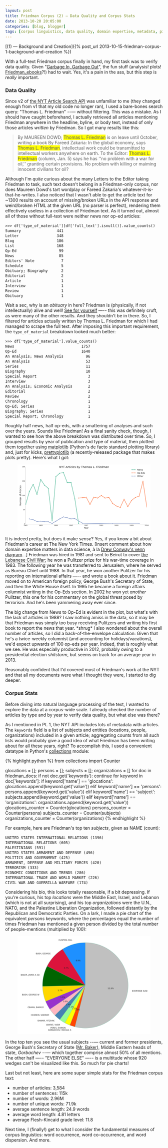 ```yaml
---
layout: post
title: Friedman Corpus (2) — Data Quality and Corpus Stats
date: 2013-10-20 20:05:00
categories: [blog, blogger]
tags: [corpus linguistics, data quality, domain expertise, metadata, pie chart, Thomas Friedman]
---
```


[(1) — Background and Creation]({% post_url 2013-10-15-friedman-corpus-1-background-and-creation %})

With a full-text Friedman corpus finally in hand, my first task was to verify data quality. Given "[Garbage In, Garbage Out](http://en.wikipedia.org/wiki/Garbage_in,_garbage_out)", the fun stuff (analysis! plots! [Friedman_ebooks](https://twitter.com/Horse_ebooks)?!) had to wait. Yes, it's a pain in the ass, but this step is _really_ important.

### Data Quality

Since v2 of [the NYT Article Search API](http://developer.nytimes.com/docs/read/article_search_api_v2) was unfamiliar to me (they changed enough from v1 that my old code no longer ran), I used a bare-bones search query: "Thomas L. Friedman" --— without filtering. This was a mistake. As I should have caught beforehand, I actually retrieved all articles mentioning Friedman anywhere in the headline, byline, or body text, instead of only those articles _written_ by Friedman. So I got many results like this:

> By MAUREEN DOWD; <span style="background-color: #FFFF00">Thomas L. Friedman</span> is on leave until October, writing a book
> By Fareed Zakaria: In the global economy, says <span style="background-color: #FFFF00">Thomas L. Friedman</span>, intellectual work could be transmitted to intellectual workers anywhere on earth. 
> To the Editor:    <span style="background-color: #FFFF00">Thomas L. Friedman</span> (column, Jan. 5) says he has ''no problem with a war for oil,'' granting certain provisions.    No problem with killing or maiming innocent civilians for oil?

Although I'm _quite_ curious about the many Letters to the Editor taking Friedman to task, such text doesn't belong in a Friedman-only corpus, nor does Maureen Dowd's tart wordplay or Fareed Zakaria's whatever-it-is-that-he-writes. I also noticed that I wasn't able to get the article text for ~1300 results on account of missing/broken URLs in the API response and weird/broken HTML at the given URL (no parser is perfect), rendering them effectively useless in a collection of Friedman text. As it turned out, almost all of those without full-text were neither news nor op-ed articles:

```
>>> df['type_of_material'][df['full_text'].isnull()].value_counts()
Summary                441
Letter                 348
Blog                   186
List                   168
Op-Ed                   99
News                    85
Editors' Note            7
Schedule                 5
Obituary; Biography      2
Editorial                2
Article                  1
Interview                1
Review                   1
Obituary                 1
```

Wait a sec, why is an _obituary_ in here? Friedman is (physically, if not intellectually) alive and well! [See for yourself](http://query.nytimes.com/mem/archive/pdf?res=980DE4DB1538EE3ABC4952DFB3668383629EDE) —-- this was definitely cruft, as were many of the other results. And they shouldn't be in there. So, I filtered for articles actually written by Thomas L. Friedman for which I had managed to scrape the full text. After imposing this important requirement, the `type_of_material` breakdown looked much better:

```
>>> df['type_of_material'].value_counts()
News                              1757
Op-Ed                             1640
An Analysis; News Analysis          96
An Analysis                         53
Series                              11
Biography                           10
Special Report                       3
Interview                            3
An Analysis; Economic Analysis       2
Editorial                            2
Review                               2
Chronology                           1
Op-Ed; Series                        1
Biography; Series                    1
Special Report; Chronology           1
```

Roughly half news, half op-eds, with a smattering of analyses and such over the years. Sounds like Friedman! As a final sanity check, though, I wanted to see how the above breakdown was distributed over time. So, I grouped results by year of publication and type of material, then plotted them together using [matplotlib](http://matplotlib.org/) (Python's de facto standard plotting library) and, just for kicks, [prettyplotlib](http://olgabot.github.io/prettyplotlib/) (a recently-released package that makes plots pretty). Here's what I got:

<figure>
  <img class="fullw" src="/assets/images/2013-10-20-article-counts-by-type-over-time.png" alt="2013-10-20-article-counts-by-type-over-time.png">
</figure>

It is indeed pretty, but does it make _sense_? Yes, if you know a bit about Friedman's career at The New York Times. [Insert comment about how domain expertise matters in data science, à la [Drew Conway's venn diagram](http://drewconway.com/zia/2013/3/26/the-data-science-venn-diagram)...] Friedman was hired in 1981 and sent to Beirut to cover [the Lebanese Civil War](http://en.wikipedia.org/wiki/Lebanese_Civil_War); he won a Pulitzer prize for his war-time coverage in 1983. The following year he was transferred to Jerusalem, where he served as Bureau Chief until 1988. In that year, he won another Pulitzer for his reporting on international affairs —-- and wrote a book about it. Friedman moved on to American foreign policy, George Bush's Secretary of State, and then the White House itself. In 1995 he became a foreign affairs columnist writing in the Op-Eds section. In 2002 he won yet _another_ Pulitzer, this one for his commentary on the global threat posed by terrorism. And he's been yammering away ever since.

The big change from News to Op-Ed is evident in the plot, but what's with the lack of articles in 1988? I saw nothing amiss in the data, so it may be that Friedman was simply too busy receiving Pulitzers and writing his first book to report the news that year. \*shrug\* I also wondered about the overall number of articles, so I did a back-of-the-envelope calculation: Given that he's a twice-weekly columnist (and accounting for holidays/vacations), we'd expect upwards of 100 op-eds per year. Indeed, that is roughly what we see. He was especially productive in 2012, probably owing to a presidential election _shitstorm_, but seems on track for an average year in 2013.

Reasonably confident that I'd covered most of Friedman's work at the NYT and that all my documents were what I thought they were, I started to dig deeper.

### Corpus Stats

Before diving into natural language processing of the text, I wanted to explore the data at a corpus-wide scale. I already checked the number of articles by type and by year to verify data quality, but what else was there?

As I mentioned in Pt. 1, the NYT API includes lots of metadata with articles. The `keywords` field is a list of subjects and entities (locations, people, organizations) included in a given article; aggregating counts from all such lists would probably give a good idea of what Friedman has been writing about for all these years, right? To accomplish this, I used a convenient datatype in Python's [collections](http://docs.python.org/2/library/collections.html) module:

{% highlight python %}
from collections import Counter
 
glocations = []; persons = []; subjects = []; organizations = []
for doc in friedman_docs:
    if not doc.get('keywords'):
        continue
    for keyword in doc['keywords']:
        if keyword['name'] == 'glocations':
            glocations.append(keyword.get('value'))
        elif keyword['name'] == 'persons':
            persons.append(keyword.get('value'))
        elif keyword['name'] == 'subject':
            subjects.append(keyword.get('value'))
        elif keyword['name'] == 'organizations':
            organizations.append(keyword.get('value'))
glocations_counter = Counter(glocations)
persons_counter = Counter(persons)
subjects_counter = Counter(subjects)
organizations_counter = Counter(organizations)
{% endhighlight %}

For example, here are Friedman's top ten _subjects_, given as NAME (count):

```
UNITED STATES INTERNATIONAL RELATIONS (1396)
INTERNATIONAL RELATIONS (605)
PALESTINIANS (591)
UNITED STATES ARMAMENT AND DEFENSE (496)
POLITICS AND GOVERNMENT (425)
ARMAMENT, DEFENSE AND MILITARY FORCES (420)
TERRORISM (333)
ECONOMIC CONDITIONS AND TRENDS (286)
INTERNATIONAL TRADE AND WORLD MARKET (226)
CIVIL WAR AND GUERRILLA WARFARE (174)
```

Considering his bio, this looks totally reasonable, if a bit depressing. If you're curious, his top _locations_ were the Middle East, Israel, and Lebanon (which is not at all surprising), and his top _organizations_ were the U.N., NATO, and the Palestine Liberation Organization, followed distantly by the Republican and Democratic Parties. On a lark, I made a pie chart of the equivalent _persons_ keywords, where the percentages equal the number of times Friedman has mentioned a given person divided by the total number of people-mentions (multiplied by 100):

<figure>
  <img class="tqw" src="/assets/images/2013-10-20-person-counts-pie-chart.png" alt="2013-10-20-person-counts-pie-chart.png">
</figure>

In the top ten you see the usual subjects --— current and former presidents, George Bush's Secretary of State ([Mr. Baker](http://en.wikipedia.org/wiki/James_Baker)), Middle Eastern heads of state, _Gorbachev_ --— which together comprise almost 50% of all mentions. The other half —-- "EVERYONE ELSE" —-- is a multitude whose 920 wedges can't be visualized like this. So much for pie charts!

Last but not least, here are some super simple stats for the Friedman corpus text:

- number of articles: 3,584
- number of sentences: 115k
- number of words: 2.96M
- number of unique words: 71.9k
- average sentence length: 24.9 words
- average word length: 4.81 letters
- average Flesh-Kincaid grade level: 11.8

Next time, I (finally!) get to what I consider the fundamental measures of corpus linguistics: word occurrence, word co-occurrence, and word dispersion. And more.
